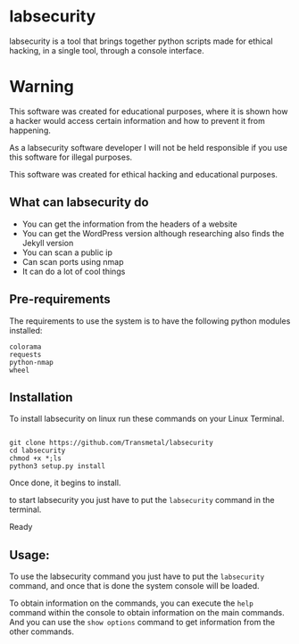 # labsecurity

labsecurity is a tool that brings together python scripts made for ethical hacking, in a single tool, through a console interface.

# Warning

This software was created for educational purposes, where it is shown how a hacker would access certain information and how to prevent it from happening.

As a labsecurity software developer I will not be held responsible if you use this software for illegal purposes. 

This software was created for ethical hacking and educational purposes.

## What can labsecurity do

* You can get the information from the headers of a website
* You can get the WordPress version although researching also finds the Jekyll version
* You can scan a public ip
* Can scan ports using nmap
* It can do a lot of cool things

## Pre-requirements

The requirements to use the system is to have the following python modules installed:

```text
colorama
requests
python-nmap
wheel
```

## Installation

To install labsecurity on linux run these commands on your Linux Terminal.

```shell

git clone https://github.com/Transmetal/labsecurity
cd labsecurity
chmod +x *;ls
python3 setup.py install

```

Once done, it begins to install.

to start labsecurity you just have to put the ``` labsecurity ``` command in the terminal.

Ready


## Usage:

To use the labsecurity command you just have to put the ```labsecurity``` command, and once that is done the system console will be loaded.

To obtain information on the commands, you can execute the ```help``` command within the console to obtain information on the main commands. And you can use the ```show options``` command to get information from the other commands.
